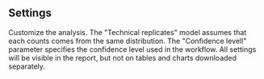 ## Settings

Customize the analysis. The "Technical replicates" model assumes that each counts comes from the same distribution. The "Confidence levell" parameter specifies the confidence level used in the workflow. All settings will be visible in the report, but not on tables and charts downloaded separately.
